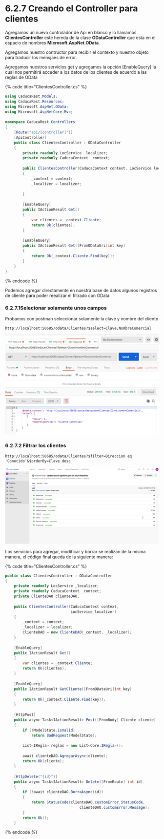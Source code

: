 # 6.2.7 Creando el Controller para clientes

Agregamos un nuevo controlador de Api en blanco y lo llamamos **ClientesController** este hereda de la clase **ODataController** que esta en el espacio de nombres **Microsoft.AspNet.OData**.

Agregamos nuestro contructor para recibir el contexto y nuestro objeto para traducir los mensjaes de error.

Agregamos nuestros servicios get y agregamos la opción \[EnableQuery\] la cual nos permitirá acceder a los datos de los clientes de acuerdo a las reglas de OData

{% code title="ClientesController.cs" %}
```csharp
using CaducaRest.Models;
using CaducaRest.Resources;
using Microsoft.AspNet.OData;
using Microsoft.AspNetCore.Mvc;

namespace CaducaRest.Controllers
{
    [Route("api/[controller]")]
    [ApiController]
    public class ClientesController : ODataController
    {
        private readonly LocService _localizer;
        private readonly CaducaContext _context;

        public ClientesController(CaducaContext context, LocService localizer)
        {
            _context = context;
            _localizer = localizer;
            
        }

        [EnableQuery]
        public IActionResult Get()
        {
            var clientes = _context.Cliente;
            return Ok(clientes);
        }

        [EnableQuery]
        public IActionResult Get([FromODataUri]int key)
        {
            return Ok(_context.Cliente.Find(key));
        }
    }
}
```
{% endcode %}

Podemos agregar directamente en nuestra base de datos algunos registros de cliente para poder reealizar el filtrado con OData

### 6.2.7.1Selecionar solamente unos campos

Probamos con postman seleccionar solamente la clave y nombre del cliente

```http
http://localhost:50685/odata/Clientes?$select=Clave,NombreComercial
```

![](../../.gitbook/assets/image%20%283%29.png)

### 6.2.7.2 Filtrar los clientes

```http
http://localhost:50685/odata/Clientes?$filter=Direccion eq 'Conocido'&$orderBy=Clave desc
```

![](../../.gitbook/assets/image%20%28203%29.png)

Los servicios para agregar, modificar y borrar se realizan de la misma manera, el código final queda de la siguiente manera:

{% code title="ClientesController.cs" %}
```csharp
public class ClientesController : ODataController
{
    private readonly LocService _localizer;
    private readonly CaducaContext _context;
    private ClienteDAO clienteDAO;

    public ClientesController(CaducaContext context, 
                              LocService localizer)
    {
        _context = context;
        _localizer = localizer;
        clienteDAO = new ClienteDAO(_context, _localizer);
    }

    [EnableQuery]
    public IActionResult Get()
    {
        var clientes = _context.Cliente;
        return Ok(clientes);
    }

    [EnableQuery]
    public IActionResult GetCliente([FromODataUri]int key)
    {
        return Ok(_context.Cliente.Find(key));
    }
    
    [HttpPost]
    public async Task<IActionResult> Post([FromBody] Cliente cliente)
    {
        if (!ModelState.IsValid)
            return BadRequest(ModelState);

        List<IRegla> reglas = new List<Core.IRegla>();
            
        await clienteDAO.AgregarAsync(cliente);
        return Ok(cliente);
    }

    [HttpDelete("{id}")]
    public async Task<IActionResult> Delete([FromRoute] int id)
    {
        if (!await clienteDAO.BorraAsync(id))
        {
            return StatusCode(clienteDAO.customError.StatusCode,
                                  clienteDAO.customError.Message);
        }
        return Ok();
    }
```
{% endcode %}

